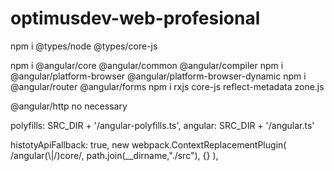 # optimusdev-web-profesional
npm i @types/node @types/core-js

npm i @angular/core @angular/common @angular/compiler
npm i @angular/platform-browser @angular/platform-browser-dynamic
npm i @angular/router @angular/forms
npm i rxjs core-js reflect-metadata zone.js

@angular/http no necessary

polyfills: SRC_DIR + '/angular-polyfills.ts',
angular: SRC_DIR + '/angular.ts'

histotyApiFallback: true,
new webpack.ContextReplacementPlugin(
            /angular(\\|\/)core/,
            path.join(__dirname,"./src"),
            {}
        ),

